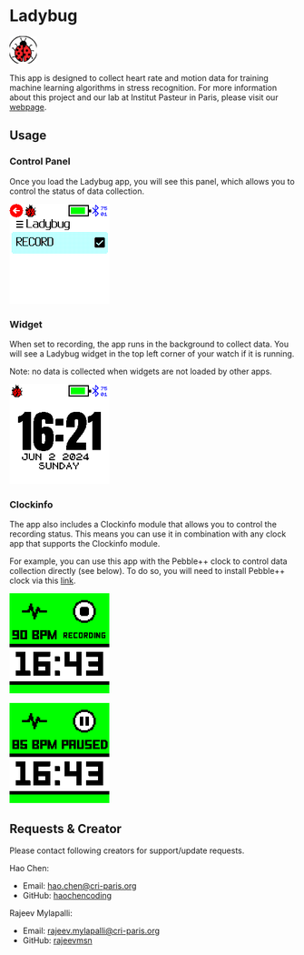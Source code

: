 # Ladybug

![laydbug-icon](icon.png)

This app is designed to collect heart rate and motion data for training machine learning algorithms in stress recognition. For more information about this project and our lab at Institut Pasteur in Paris, please visit our [webpage](https://research.pasteur.fr/en/project/autocomplete-using-wearables-and-ml-to-assist-subjects-with-autism-and-their-caretakers/).

## Usage

### Control Panel
Once you load the Ladybug app, you will see this panel, which allows you to control the status of data collection. 

![laydbug app screenshot](screenshot.png)

### Widget
When set to recording, the app runs in the background to collect data. You will see a Ladybug widget in the top left corner of your watch if it is running.

Note: no data is collected when widgets are not loaded by other apps.

![laydbug widget screenshot](screenshot-widget.png)

### Clockinfo
The app also includes a Clockinfo module that allows you to control the recording status. This means you can use it in combination with any clock app that supports the Clockinfo module.

For example, you can use this app with the Pebble++ clock to control data collection directly (see below). To do so, you will need to install Pebble++ clock via this [link](https://banglejs.com/apps/?id=pebblepp).

![laydbug-clockinfo module screenshot: recording status](screenshot-clkinfo-record.png)

![laydbug-clockinfo module screenshot: recording status](screenshot-clkinfo-pause.png)

## Requests & Creator
Please contact following creators for support/update requests. 

Hao Chen: 
- Email: hao.chen@cri-paris.org
- GitHub: [haochencoding](https://github.com/haochencoding)

Rajeev Mylapalli: 
- Email: rajeev.mylapalli@cri-paris.org
- GitHub: [rajeevmsn](https://github.com/rajeevmsn)
